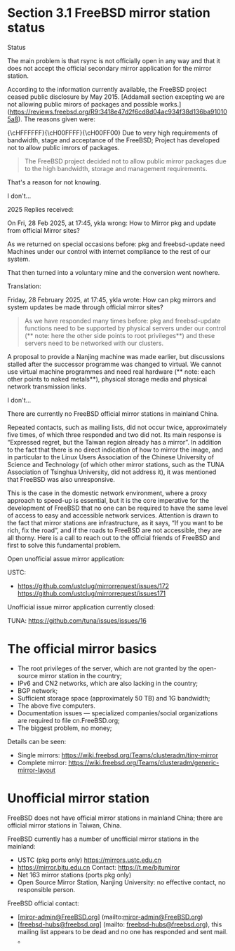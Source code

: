 # Section 3.1 FreeBSD mirror station status

Status

The main problem is that rsync is not officially open in any way and that it does not accept the official secondary mirror application for the mirror station.

According to the information currently available, the FreeBSD project ceased public disclosure by May 2015. [Addamall section excepting we are not allowing public mirors of packages and possible works.] (https://reviews.freebsd.org/R9:3418e47d2f6cd8d04ac934f38d136ba910105a8). The reasons given were:

{\cHFFFFFF}{\cH00FFFF}{\cH00FF00} Due to very high requirements of bandwidth, stage and acceptance of the FreeBSD; Project has developed not to allow public imrors of packages.
>
>The FreeBSD project decided not to allow public mirror packages due to the high bandwidth, storage and management requirements.

That's a reason for not knowing.

I don't...

2025 Replies received:

On Fri, 28 Feb 2025, at 17:45, ykla wrong:
How to Mirror pkg and update from official Mirror sites?
>
As we returned on special occasions before: pkg and freebsd-update need Machines under our control with internet compliance to the rest of our system.
>
That then turned into a voluntary mine and the conversion went nowhere.

Translation:

Friday, 28 February 2025, at 17:45, ykla wrote:
How can pkg mirrors and system updates be made through official mirror sites?
>
>As we have responded many times before: pkg and freebsd-update functions need to be supported by physical servers under our control (** note: here the other side points to root privileges**) and these servers need to be networked with our clusters.
>
A proposal to provide a Nanjing machine was made earlier, but discussions stalled after the successor programme was changed to virtual. We cannot use virtual machine programmes and need real hardware (** note: each other points to naked metals**), physical storage media and physical network transmission links.

I don't...

There are currently no FreeBSD official mirror stations in mainland China.

Repeated contacts, such as mailing lists, did not occur twice, approximately five times, of which three responded and two did not. Its main response is “Expressed regret, but the Taiwan region already has a mirror”. In addition to the fact that there is no direct indication of how to mirror the image, and in particular to the Linux Users Association of the Chinese University of Science and Technology (of which other mirror stations, such as the TUNA Association of Tsinghua University, did not address it), it was mentioned that FreeBSD was also unresponsive.

This is the case in the domestic network environment, where a proxy approach to speed-up is essential, but it is the core imperative for the development of FreeBSD that no one can be required to have the same level of access to easy and accessible network services. Attention is drawn to the fact that mirror stations are infrastructure, as it says, “If you want to be rich, fix the road”, and if the roads to FreeBSD are not accessible, they are all thorny. Here is a call to reach out to the official friends of FreeBSD and first to solve this fundamental problem.

Open unofficial assue mirror application:

USTC:

- <https://github.com/ustclug/mirrorrequest/issues/172>
<https://github.com/ustclug/mirrorrequest/issues171>

Unofficial issue mirror application currently closed:

TUNA: <https://github.com/tuna/issues/issues/16>

# The official mirror basics

- The root privileges of the server, which are not granted by the open-source mirror station in the country;
- IPv6 and CN2 networks, which are also lacking in the country;
- BGP network;
- Sufficient storage space (approximately 50 TB) and 1G bandwidth;
- The above five computers.
- Documentation issues — specialized companies/social organizations are required to file cn.FreeBSD.org;
- The biggest problem, no money;

Details can be seen:

- Single mirrors: <https://wiki.freebsd.org/Teams/clusteradm/tiny-mirror>
- Complete mirror: <https://wiki.freebsd.org/Teams/clusteradm/generic-mirror-layout>

# Unofficial mirror station

FreeBSD does not have official mirror stations in mainland China; there are official mirror stations in Taiwan, China.

FreeBSD currently has a number of unofficial mirror stations in the mainland:

- USTC (pkg ports only) <https://mirrors.ustc.edu.cn>
- <https://mirror.bjtu.edu.cn> Contact: <https://t.me/bjtumiror>
- Net 163 mirror stations (ports pkg only)
- Open Source Mirror Station, Nanjing University: no effective contact, no responsible person.

FreeBSD official contact:

- [miror-admin@FreeBSD.org] (mailto:miror-admin@FreeBSD.org)
- [freebsd-hubs@freebsd.org] (mailto: freebsd-hubs@freebsd.org), this mailing list appears to be dead and no one has responded and sent mail.
。